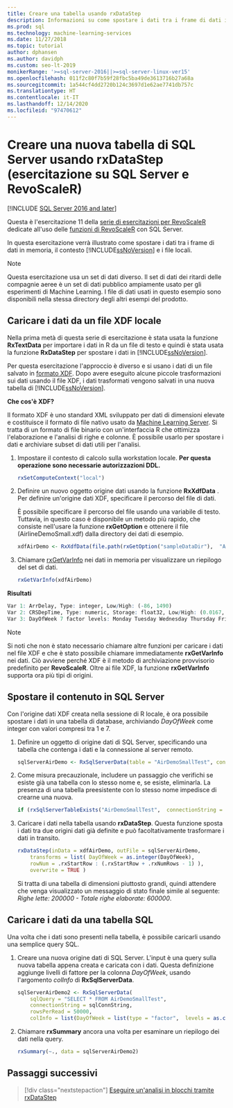 ```yaml
---
title: Creare una tabella usando rxDataStep
description: Informazioni su come spostare i dati tra i frame di dati in memoria, il contesto SQL Server e i file locali usando rxDataStep.
ms.prod: sql
ms.technology: machine-learning-services
ms.date: 11/27/2018
ms.topic: tutorial
author: dphansen
ms.author: davidph
ms.custom: seo-lt-2019
monikerRange: '>=sql-server-2016||>=sql-server-linux-ver15'
ms.openlocfilehash: 011f2c80f7b59f28fbc5ba49de3613716b27a68a
ms.sourcegitcommit: 1a544cf4dd2720b124c3697d1e62ae7741db757c
ms.translationtype: HT
ms.contentlocale: it-IT
ms.lasthandoff: 12/14/2020
ms.locfileid: "97470612"
---
```

# <a name="create-new-sql-server-table-using-rxdatastep-sql-server-and-revoscaler-tutorial"></a>Creare una nuova tabella di SQL Server usando rxDataStep (esercitazione su SQL Server e RevoScaleR)
[!INCLUDE [SQL Server 2016 and later](../../includes/applies-to-version/sqlserver2016.md)]

Questa è l'esercitazione 11 della [serie di esercitazioni per RevoScaleR](deepdive-data-science-deep-dive-using-the-revoscaler-packages.md) dedicate all'uso delle [funzioni di RevoScaleR](/machine-learning-server/r-reference/revoscaler/revoscaler) con SQL Server.

In questa esercitazione verrà illustrato come spostare i dati tra i frame di dati in memoria, il contesto [!INCLUDE[ssNoVersion](../../includes/ssnoversion-md.md)] e i file locali.

> [!NOTE]
> Questa esercitazione usa un set di dati diverso. Il set di dati dei ritardi delle compagnie aeree è un set di dati pubblico ampiamente usato per gli esperimenti di Machine Learning. I file di dati usati in questo esempio sono disponibili nella stessa directory degli altri esempi del prodotto.

## <a name="load-data-from-a-local-xdf-file"></a>Caricare i dati da un file XDF locale

Nella prima metà di questa serie di esercitazione è stata usata la funzione **RxTextData** per importare i dati in R da un file di testo e quindi è stata usata la funzione **RxDataStep** per spostare i dati in [!INCLUDE[ssNoVersion](../../includes/ssnoversion-md.md)].

Per questa esercitazione l'approccio è diverso e si usano i dati di un file salvato in [formato XDF](https://en.wikipedia.org/wiki/Extensible_Data_Format). Dopo avere eseguito alcune piccole trasformazioni sui dati usando il file XDF, i dati trasformati vengono salvati in una nuova tabella di [!INCLUDE[ssNoVersion](../../includes/ssnoversion-md.md)].

**Che cos'è XDF?**

Il formato XDF è uno standard XML sviluppato per dati di dimensioni elevate e costituisce il formato di file nativo usato da [Machine Learning Server](/machine-learning-server/r/concept-what-is-xdf). Si tratta di un formato di file binario con un'interfaccia R che ottimizza l'elaborazione e l'analisi di righe e colonne.  È possibile usarlo per spostare i dati e archiviare subset di dati utili per l'analisi.

1. Impostare il contesto di calcolo sulla workstation locale. **Per questa operazione sono necessarie autorizzazioni DDL.**

    ```R
    rxSetComputeContext("local")
    ```
  
2. Definire un nuovo oggetto origine dati usando la funzione **RxXdfData** . Per definire un'origine dati XDF, specificare il percorso del file di dati.  

    È possibile specificare il percorso del file usando una variabile di testo. Tuttavia, in questo caso è disponibile un metodo più rapido, che consiste nell'usare la funzione **rxGetOption** e ottenere il file (AirlineDemoSmall.xdf) dalla directory dei dati di esempio.
  
    ```R
    xdfAirDemo <- RxXdfData(file.path(rxGetOption("sampleDataDir"),  "AirlineDemoSmall.xdf"))
    ```

3. Chiamare [rxGetVarInfo](/machine-learning-server/r-reference/revoscaler/rxgetvarinfoxdf) nei dati in memoria per visualizzare un riepilogo del set di dati.
  
    ```R
    rxGetVarInfo(xdfAirDemo)
    ```

**Risultati**

```R
Var 1: ArrDelay, Type: integer, Low/High: (-86, 1490)
Var 2: CRSDepTime, Type: numeric, Storage: float32, Low/High: (0.0167, 23.9833)
Var 3: DayOfWeek 7 factor levels: Monday Tuesday Wednesday Thursday Friday Saturday Sunday
```

> [!NOTE]
> 
> Si noti che non è stato necessario chiamare altre funzioni per caricare i dati nel file XDF e che è stato possibile chiamare immediatamente **rxGetVarInfo** nei dati. Ciò avviene perché XDF è il metodo di archiviazione provvisorio predefinito per **RevoScaleR**. Oltre ai file XDF, la funzione **rxGetVarInfo** supporta ora più tipi di origini.

## <a name="move-contents-to-sql-server"></a>Spostare il contenuto in SQL Server

Con l'origine dati XDF creata nella sessione di R locale, è ora possibile spostare i dati in una tabella di database, archiviando *DayOfWeek* come integer con valori compresi tra 1 e 7.

1. Definire un oggetto di origine dati di SQL Server, specificando una tabella che contenga i dati e la connessione al server remoto.
  
    ```R
    sqlServerAirDemo <- RxSqlServerData(table = "AirDemoSmallTest", connectionString = sqlConnString)
    ```
  
2. Come misura precauzionale, includere un passaggio che verifichi se esiste già una tabella con lo stesso nome e, se esiste, eliminarla. La presenza di una tabella preesistente con lo stesso nome impedisce di crearne una nuova.
  
    ```R
    if (rxSqlServerTableExists("AirDemoSmallTest",  connectionString = sqlConnString))  rxSqlServerDropTable("AirDemoSmallTest",  connectionString = sqlConnString)
    ```
  
3. Caricare i dati nella tabella usando **rxDataStep**. Questa funzione sposta i dati tra due origini dati già definite e può facoltativamente trasformare i dati in transito.
  
    ```R
    rxDataStep(inData = xdfAirDemo, outFile = sqlServerAirDemo,
        transforms = list( DayOfWeek = as.integer(DayOfWeek),
        rowNum = .rxStartRow : (.rxStartRow + .rxNumRows - 1) ),
        overwrite = TRUE )
    ```
  
    Si tratta di una tabella di dimensioni piuttosto grandi, quindi attendere che venga visualizzato un messaggio di stato finale simile al seguente: *Righe lette: 200000 - Totale righe elaborate: 600000*.
     
## <a name="load-data-from-a-sql-table"></a>Caricare i dati da una tabella SQL

Una volta che i dati sono presenti nella tabella, è possibile caricarli usando una semplice query SQL. 

1. Creare una nuova origine dati di SQL Server. L'input è una query sulla nuova tabella appena creata e caricata con i dati. Questa definizione aggiunge livelli di fattore per la colonna *DayOfWeek*, usando l'argomento *colInfo* di **RxSqlServerData**.
  
    ```R
    sqlServerAirDemo2 <- RxSqlServerData(
        sqlQuery = "SELECT * FROM AirDemoSmallTest",
        connectionString = sqlConnString,
        rowsPerRead = 50000,
        colInfo = list(DayOfWeek = list(type = "factor",  levels = as.character(1:7))))
    ```
  
2. Chiamare **rxSummary** ancora una volta per esaminare un riepilogo dei dati nella query.
  
    ```R
    rxSummary(~., data = sqlServerAirDemo2)
    ```

## <a name="next-steps"></a>Passaggi successivi

> [!div class="nextstepaction"]
> [Eseguire un'analisi in blocchi tramite rxDataStep](../../machine-learning/tutorials/deepdive-perform-chunking-analysis-using-rxdatastep.md)
